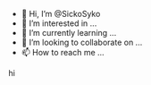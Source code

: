 - 👋 Hi, I’m @SickoSyko
- 👀 I’m interested in ...
- 🌱 I’m currently learning ...
- 💞️ I’m looking to collaborate on ...
- 📫 How to reach me ...

<!---
SickoSyko/SickoSyko is a ✨ special ✨ repository because its `README.md` (this file) appears on your GitHub profile.
You can click the Preview link to take a look at your changes.
--->hi

